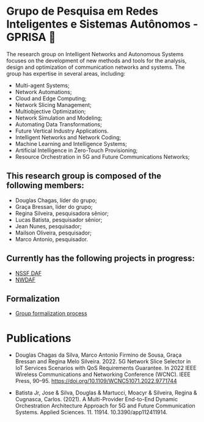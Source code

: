 # Grupo de Pesquisa em Redes Inteligentes e Sistemas Autônomos - GPRISA 📶

The research group on Intelligent Networks and Autonomous Systems focuses on the development of new methods and tools for the analysis, design and optimization of communication networks and systems. The group has expertise in several areas, including:

- Multi-agent Systems;
- Network Automations;
- Cloud and Edge Computing;
- Network Slicing Management;
- Multiobjective Optimization;
- Network Simulation and Modeling;
- Automating Data Transformations;
- Future Vertical Industry Applications.
- Intelligent Networks and Network Coding;
- Machine Learning and Intelligence Systems;
- Artificial Intelligence in Zero-Touch Provisioning;
- Resource Orchestration in 5G and Future Communications Networks;

## This research group is composed of the following members:

 - Douglas Chagas, líder do grupo;
 - Graça Bressan, líder do grupo;
 - Regina Silveira, pesquisadora sênior;
 - Lucas Batista, pesquisador sênior;
 - Jean Nunes, pesquisador;
 - Mailson Oliveira, pesquisador;
 - Marco Antonio, pesquisador.

## Currently has the following projects in progress:

 - [NSSF DAF](https://github.com/gprisa/nssfdaf)
 - [NWDAF](https://github.com/gprisa/nwdaf)

## Formalization

 - [Group formalization process](https://github.com/gprisa/formalization_process)
 
# Publications

 - Douglas Chagas da Silva, Marco Antonio Firmino de Sousa, Graça Bressan and Regina Melo Silveira. 2022. 5G Network Slice Selector in IoT Services Scenarios with QoS Requirements Guarantee. In 2022 IEEE Wireless Communications and Networking Conference (WCNC). IEEE Press, 90–95. https://doi.org/10.1109/WCNC51071.2022.9771744

 - Batista Jr, Jose & Silva, Douglas & Martucci, Moacyr & Silveira, Regina & Cugnasca, Carlos. (2021). A Multi-Provider End-to-End Dynamic Orchestration Architecture Approach for 5G and Future Communication Systems. Applied Sciences. 11. 11914. 10.3390/app112411914. 

<!--
**gprisa/gprisa** is a ✨ _special_ ✨ repository because its `README.md` (this file) appears on your GitHub profile.

Here are some ideas to get you started:

- 🔭 I’m currently working on ...
- 🌱 I’m currently learning ...
- 👯 I’m looking to collaborate on ...
- 🤔 I’m looking for help with ...
- 💬 Ask me about ...
- 📫 How to reach me: ...
- 😄 Pronouns: ...
- ⚡ Fun fact: ...
-->
